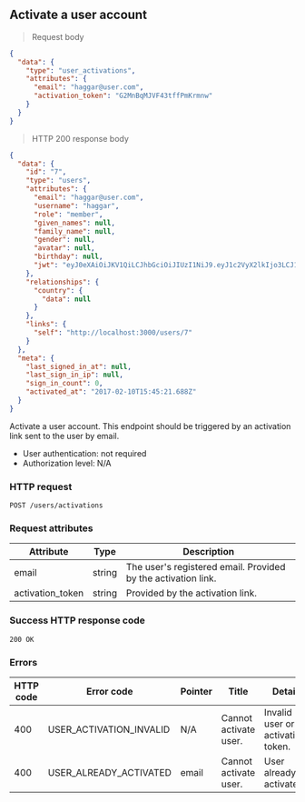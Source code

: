 ## Activate a user account

> Request body

```JSON
{
  "data": {
    "type": "user_activations",
    "attributes": {
      "email": "haggar@user.com",
      "activation_token": "G2MnBqMJVF43tffPmKrmnw"
    }
  }
}
```

> HTTP 200 response body

```JSON
{
  "data": {
    "id": "7",
    "type": "users",
    "attributes": {
      "email": "haggar@user.com",
      "username": "haggar",
      "role": "member",
      "given_names": null,
      "family_name": null,
      "gender": null,
      "avatar": null,
      "birthday": null,
      "jwt": "eyJ0eXAiOiJKV1QiLCJhbGciOiJIUzI1NiJ9.eyJ1c2VyX2lkIjo3LCJ1c2VyX3JvbGUiOiJtZW1iZXIiLCJleHBpcnkiOiIyMDE3LTAyLTExIDE1OjQ1OjIxICswMDAwIn0.cQcvrTYTumoocdUFFkHNh4uwEIbYU7Ht0z9KRww20wE"
    },
    "relationships": {
      "country": {
        "data": null
      }
    },
    "links": {
      "self": "http://localhost:3000/users/7"
    }
  },
  "meta": {
    "last_signed_in_at": null,
    "last_sign_in_ip": null,
    "sign_in_count": 0,
    "activated_at": "2017-02-10T15:45:21.688Z"
  }
}
```

Activate a user account. This endpoint should be triggered by an activation link sent to the user by email.

* User authentication: not required
* Authorization level: N/A

### HTTP request

`POST /users/activations`

### Request attributes

Attribute | Type | Description
--------- | ---- | -----------
email | string | The user's registered email. Provided by the activation link.
activation_token | string | Provided by the activation link.

### Success HTTP response code

`200 OK`

### Errors

HTTP code | Error code | Pointer | Title | Detail
--------- | ---------- | ------- | ----- | ------
400 | USER_ACTIVATION_INVALID | N/A | Cannot activate user. | Invalid user or activation token.
400 | USER_ALREADY_ACTIVATED | email | Cannot activate user. | User already activated.
